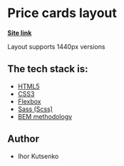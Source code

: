 # Price cards layout


**[Site link](https://iniacor.github.io/Price-cards-layout/)**

<p>Layout supports 1440px versions</p>

## The tech stack is:

- [HTML5](https://en.wikipedia.org/wiki/HTML5)
- [CSS3](https://en.wikipedia.org/wiki/CSS)
- [Flexbox](https://en.wikipedia.org/wiki/CSS_Flexible_Box_Layout)
- [Sass (Scss)](https://sass-lang.com/)
- [BEM methodology](https://en.bem.info/methodology/)

## Author
- Ihor Kutsenko
